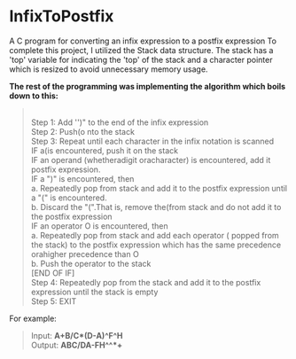 # InfixToPostfix
A C program for converting an infix expression to a postfix expression
To complete this project, I utilized the Stack data structure. The stack has a 'top' variable for
indicating the 'top' of the stack and a character pointer which is resized to avoid unnecessary memory usage.

<b>The rest of the programming was implementing the algorithm which boils down to this:</b>
> <br>Step 1: Add '')" to the end of the infix expression<br>
Step 2: Push(o nto the stack<br>
Step 3: Repeat until each character in the infix notation is scanned<br>
IF a(is encountered, push it on the stack<br>
IF an operand (whetheradigit oracharacter) is encountered, add it postfix expression.<br>
IF a ")" is encountered, then<br>
a. Repeatedly pop from stack and add it to the postfix expression until a "(" is encountered.<br>
b. Discard the "(".That is, remove the(from stack and do not add it to the postfix expression<br>
IF an operator O is encountered, then<br>
a. Repeatedly pop from stack and add each operator ( popped from the stack) to the postfix expression which has the same precedence orahigher precedence than O<br>
b. Push the operator to the stack<br>
[END OF IF]<br>
Step 4: Repeatedly pop from the stack and add it to the postfix expression until the stack is empty<br>
Step 5: EXIT

For example:
> Input: <b>A+B/C*(D-A)^F^H <br></b>
> Output: <b>ABC/DA-FH^^*+</b>
